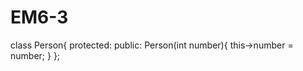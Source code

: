 # EM6-3

class Person{
protected:
public:
    Person(int number){
        this->number = number;
    }
};